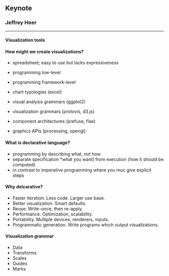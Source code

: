 ## Keynote

### Jeffrey Heer

---

#### Visualization tools

#### How might we create visualizations?

* spreadsheet; easy to use but lacks expressiveness
* programming low-level
* programming framework-level

* chart typologies (excel)
* visual analysis grammars (ggplot2)
* visualization grammars (protovis, d3.js)
* component architectures (prefuse, flae)
* graphics APIs (processing, opengl)

#### What is declarative language?

* programming by describing what, not how
* separate specification *what you want) from execution (how it should be computed)
* in contrast to imperative programming where you muc give explicit steps

#### Why delcarative?

* Faster iteration. Less code. Larger use base.
* Better visualization. Smart defaults.
* Reuse. Write-once, then re-apply.
* Performance. Optimization, scalability.
* Portability. Multiple devices, renderers, inputs.
* Programmatic generation. Write programs which output visualizations.

#### Visualization grammar

* Data
* Transforms
* Scales
* Guides
* Marks

